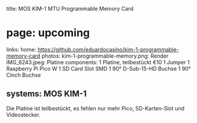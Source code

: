 title: MOS KIM-1 MTU Programmable Memory Card
# page: upcoming
links:
    home: https://github.com/eduardocasino/kim-1-programmable-memory-card
photos:
    kim-1-programmable-memory.png: Render
    IMG_6243.jpeg: Platine
components:
    1 Platine, teilbestückt €10
    1 Jumper
    1 Raspberry Pi Pico W
    1 SD Card Slot SMD
    1 90° D-Sub-15-HD Buchse
    1 90° Cinch Buchse

systems:
    MOS KIM-1
---
Die Platine ist teilbestückt, es fehlen nur mehr Pico, SD-Karten-Slot und Videostecker.
